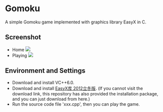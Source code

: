 # Gomoku
A simple Gomoku game implemented with graphics library EasyX in C.
## Screenshot
* Home ![](http://yaochenkun.cn/wordpress/wp-content/uploads/2016/07/wuziqi1.jpg)
* Playing ![](http://yaochenkun.cn/wordpress/wp-content/uploads/2016/07/wuziqi2.png)

## Environment and Settings
* Download and install VC++6.0.
* Download and install [EasyX库 2012立冬版](http://www.easyx.cn/downloads/View.aspx?id=6). (If you cannot visit the download link, this repository has also provided the installation package, and you can just download from here.)
* Run the source code file 'xxx.cpp', then you can play the game.
